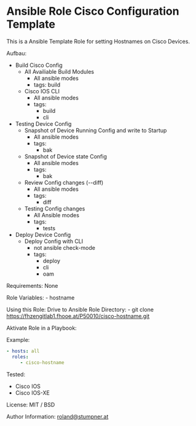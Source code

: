 # Ansible Role Cisco Configuration Template

This is a Ansible Template Role for setting Hostnames on Cisco Devices.

Aufbau:
- Build Cisco Config
  - All Availiable Build Modules
    - All ansible modes
    - tags: build
  - Cisco IOS CLI
    - All ansible modes
    - tags: 
      - build
      - cli
- Testing Device Config
  - Snapshot of Device Running Config and write to Startup
    - All ansible modes
    - tags:
      - bak
  - Snapshot of Device state Config
    - All ansible modes
    - tags:
      - bak
  - Review Config changes (--diff)
    - All ansible modes
    - tags:
      - diff
  - Testing Config changes
    - All Ansible modes
    - tags:
      - tests
- Deploy Device Config
  - Deploy Config with CLI
    - not ansible check-mode
    - tags:
      - deploy
      - cli
      - oam 

Requirements:
    None

Role Variables:
    - hostname

Using this Role:
Drive to Ansible Role Directory:
    - git clone https://fhzengitlab1.fhooe.at/P50010/cisco-hostname.git

Aktivate Role in a Playbook:

Example:
```YAML
- hosts: all
  roles:
     - cisco-hostname
```

Tested:
 - Cisco IOS
 - Cisco IOS-XE
 
License:
    MIT / BSD

Author Information:
roland@stumpner.at